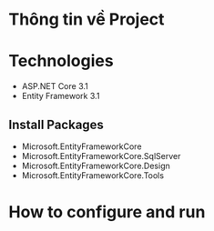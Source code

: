 ﻿# Thông tin về Project

# Technologies
- ASP.NET Core 3.1
- Entity Framework 3.1
## Install Packages
- Microsoft.EntityFrameworkCore
- Microsoft.EntityFrameworkCore.SqlServer
- Microsoft.EntityFrameworkCore.Design
- Microsoft.EntityFrameworkCore.Tools

# How to configure and run

